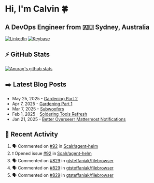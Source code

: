 # Hi, I'm Calvin 🍀
## A DevOps Engineer from 🇦🇺 Sydney, Australia</h3>

[![LinkedIn](https://img.shields.io/badge/-c–bui-0077B5?style=flat-square&labelColor=0077B5&logo=LinkedIn&logoColor=white)](https://www.linkedin.com/in/c-bui/)
[![Keybase](https://img.shields.io/badge/-calvinbui-ff6f21?style=flat-square&labelColor=ff6f21&logo=Keybase&logoColor=white)](https://keybase.io/calvinbui)

<!-- https://github.com/rishavanand/github-profilinator -->
## ⚡ GitHub Stats
[![Anurag's github stats](https://github-readme-stats.vercel.app/api?username=calvinbui&count_private=true&hide_title=true)](https://github.com/anuraghazra/github-readme-stats)

<!-- https://github.com/gautamkrishnar/blog-post-workflow -->
## ✒️ Latest Blog Posts

<!-- BLOG-POST-LIST:START -->
- May 25, 2025 - [Gardening Part 2](https://calvin.me/gardening-part-2)
- Apr 7, 2025 - [Gardening Part 1](https://calvin.me/gardening-part-1)
- Mar 7, 2025 - [Subwoofers](https://calvin.me/subwoofers)
- Feb 1, 2025 - [Soldering Tools Refresh](https://calvin.me/soldering-tools-refresh)
- Jan 21, 2025 - [Better Overseerr Mattermost Notifications](https://calvin.me/better-overseerr-mattermost-notification)

<!-- BLOG-POST-LIST:END -->

## 🏃‍ Recent Activity

<!--START_SECTION:activity-->
1. 🗣 Commented on [#92](https://github.com/Scalr/agent-helm/issues/92#issuecomment-2994944919) in [Scalr/agent-helm](https://github.com/Scalr/agent-helm)
2. ❗ Opened issue [#92](https://github.com/Scalr/agent-helm/issues/92) in [Scalr/agent-helm](https://github.com/Scalr/agent-helm)
3. 🗣 Commented on [#829](https://github.com/gtsteffaniak/filebrowser/issues/829#issuecomment-2994289642) in [gtsteffaniak/filebrowser](https://github.com/gtsteffaniak/filebrowser)
4. 🗣 Commented on [#829](https://github.com/gtsteffaniak/filebrowser/issues/829#issuecomment-2994269518) in [gtsteffaniak/filebrowser](https://github.com/gtsteffaniak/filebrowser)
5. 🗣 Commented on [#829](https://github.com/gtsteffaniak/filebrowser/issues/829#issuecomment-2994268195) in [gtsteffaniak/filebrowser](https://github.com/gtsteffaniak/filebrowser)
<!--END_SECTION:activity-->
